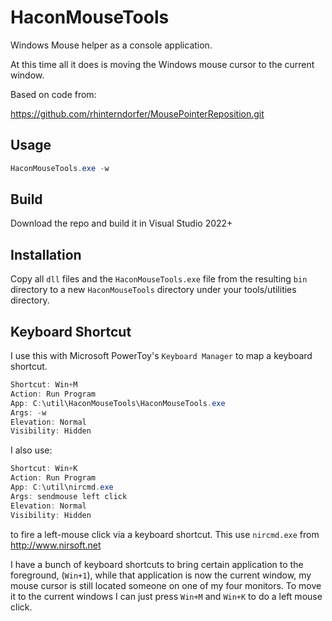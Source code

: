 # HaconMouseTools
Windows Mouse helper as a console application.

At this time all it does is moving the Windows mouse cursor to the current window.

Based on code from:

https://github.com/rhinterndorfer/MousePointerReposition.git

## Usage

```powershell
HaconMouseTools.exe -w
```

## Build

Download the repo and build it in Visual Studio 2022+

## Installation

Copy all `dll` files and the `HaconMouseTools.exe`  file from the resulting `bin` directory to a new `HaconMouseTools` directory under your tools/utilities directory.

## Keyboard Shortcut

I use this with Microsoft PowerToy's `Keyboard Manager` to map a keyboard shortcut.

```powershell
Shortcut: Win+M
Action: Run Program
App: C:\util\HaconMouseTools\HaconMouseTools.exe
Args: -w
Elevation: Normal
Visibility: Hidden
```

I also use:

```powershell
Shortcut: Win+K
Action: Run Program
App: C:\util\nircmd.exe
Args: sendmouse left click
Elevation: Normal
Visibility: Hidden
```

to fire a left-mouse click via a keyboard shortcut. This use `nircmd.exe` from  http://www.nirsoft.net 

I have a bunch of keyboard shortcuts to bring certain application to the foreground, (`Win+1`), while that application is now the current window, my mouse cursor is still located someone on one of my four monitors. To move it to the current windows I can just press `Win+M` and `Win+K` to do a left mouse click.
